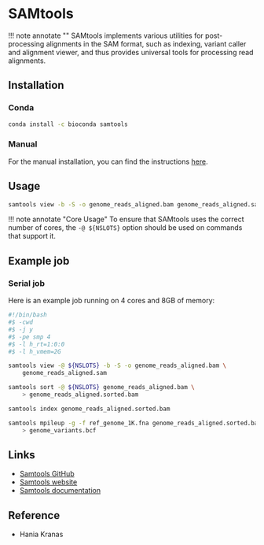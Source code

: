 # SAMtools

!!! note annotate ""
    SAMtools implements various utilities for post-processing alignments in the SAM format, such as indexing, variant caller and alignment viewer, and thus provides universal tools for processing read alignments.

## Installation

### Conda

```bash
conda install -c bioconda samtools
```

### Manual

For the manual installation, you can find the instructions [here](http://www.sthda.com/english/wiki/install-samtools-on-unix-system).

## Usage

```bash
samtools view -b -S -o genome_reads_aligned.bam genome_reads_aligned.sam
```

!!! note annotate "Core Usage"
    To ensure that SAMtools uses the correct number of cores, the `-@ ${NSLOTS}` option should be used on commands that support it.

## Example job

### Serial job

Here is an example job running on 4 cores and 8GB of memory:

```bash
#!/bin/bash
#$ -cwd
#$ -j y
#$ -pe smp 4
#$ -l h_rt=1:0:0
#$ -l h_vmem=2G

samtools view -@ ${NSLOTS} -b -S -o genome_reads_aligned.bam \
    genome_reads_aligned.sam

samtools sort -@ ${NSLOTS} genome_reads_aligned.bam \
    > genome_reads_aligned.sorted.bam

samtools index genome_reads_aligned.sorted.bam

samtools mpileup -g -f ref_genome_1K.fna genome_reads_aligned.sorted.bam \
    > genome_variants.bcf
```

## Links

- [Samtools GitHub](https://github.com/samtools/samtools)
- [Samtools website](https://www.htslib.org/)
- [Samtools documentation](https://www.htslib.org/doc/samtools.html)

## Reference

- Hania Kranas
